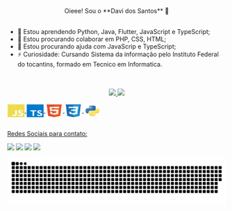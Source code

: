 <div align="center">
  Oieee! Sou o **Davi dos Santos** 👋
</div>
<br>


- 🌱 Estou aprendendo Python, Java, Flutter, JavaScript e TypeScript;
- 👯 Estou procurando colaborar em PHP, CSS, HTML;
- 🤔 Estou procurando ajuda com JavaScrip e TypeScript;
- ⚡ Curiosidade: Cursando Sistema da informação pelo Instituto Federal do tocantins, formado em Tecnico em Informatica.


<br>
<br>

<div align="center">
  <a href="https://github.com/davi1701">
  <img height="180em" src="https://github-readme-stats.vercel.app/api?username=Davi1701&show_icons=true&theme=github_dark&include_all_commits=true&count_private=true"/>
  <img height="180em" src="https://github-readme-stats.vercel.app/api/top-langs/?username=Davi1701&layout=compact&langs_count=7&theme=github_dark"/>
</div>


<div style="display: inline_block"><br>
  <img align="center" alt="Rafa-Js" height="30" width="40" src="https://raw.githubusercontent.com/devicons/devicon/master/icons/javascript/javascript-plain.svg">
  <img align="center" alt="Rafa-Ts" height="30" width="40" src="https://raw.githubusercontent.com/devicons/devicon/master/icons/typescript/typescript-plain.svg">
  <img align="center" alt="Rafa-HTML" height="30" width="40" src="https://raw.githubusercontent.com/devicons/devicon/master/icons/html5/html5-original.svg">
  <img align="center" alt="Rafa-CSS" height="30" width="40" src="https://raw.githubusercontent.com/devicons/devicon/master/icons/css3/css3-original.svg">
  <img align="center" alt="Rafa-Python" height="30" width="40" src="https://raw.githubusercontent.com/devicons/devicon/master/icons/python/python-original.svg">

</div>
  
  ##
  Redes Sociais para contato:
<div> 
  <a href="https://www.instagram.com/davidossantos.pereira/?hl=pt-br" target="_blank"><img height="30em" src="https://th.bing.com/th/id/R.097b77494452f9352630bcf79697db4d?rik=cXUuSuzxUMC4SQ&riu=http%3a%2f%2fwww.pngimagenes.com%2fuploads%2fpng-gratis%2fPng-Instagram-Logo-Gratis-Cortar-ks92GI.png&ehk=EbpxHosM3BBiLydbHws2JBJA8rCXe5hPI2j3WRoXm5M%3d&risl=&pid=ImgRaw&r=0" target="_blank"></a>
 <a href="https://discord.gg/GGuXET64" target="_blank"><img height="30em" src="https://pnggrid.com/wp-content/uploads/2021/05/Discord-Logo-Circle-1024x1024.png" target="_blank"></a> 
  <a href = "davi.spereira1@gmail.com"><img height="25em" src="https://logodownload.org/wp-content/uploads/2018/03/gmail-logo-16.png" target="_blank"></a>
  <a href="https://www.linkedin.com/in/davi-dos-santos-1701/" target="_blank"> <img height="30em" src="https://t.ctcdn.com.br/o6YUYZNxhn1ob0FEjQo-a7KapYU=/400x400/smart/i490027.jpeg" target="_blank"></a> 
 
  ![Snake animation](https://github.com/davi1701/davi1701/blob/output/github-contribution-grid-snake.svg)
 
</div>
